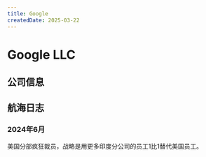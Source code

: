 ```yaml
---
title: Google
createdDate: 2025-03-22
---
```


# Google LLC

## 公司信息

<DirectHireCompanyTable state="california" city="san-jose" companyJsonFileName="google" />

## 航海日志

### 2024年6月

美国分部疯狂裁员，战略是用更多印度分公司的员工1比1替代美国员工。